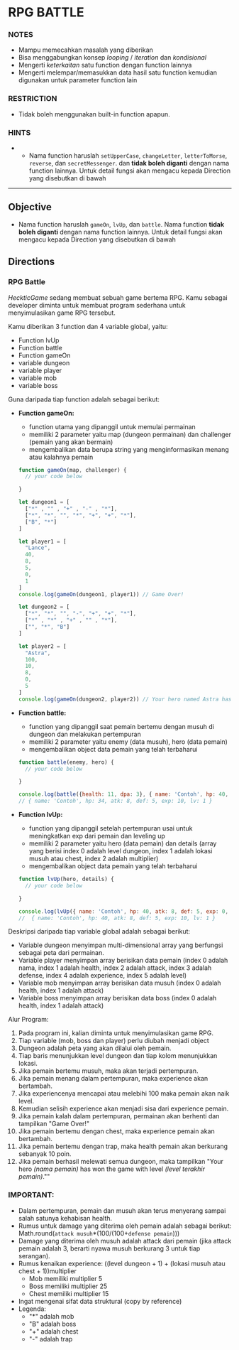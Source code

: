 # RPG BATTLE

### NOTES

- Mampu memecahkan masalah yang diberikan
- Bisa menggabungkan konsep *looping* / *iteration* dan *kondisional*
- Mengerti *keterkaitan* satu function dengan function lainnya
- Mengerti melempar/memasukkan data hasil satu function kemudian digunakan untuk parameter function lain

### RESTRICTION

- Tidak boleh menggunakan built-in function apapun.

### HINTS

- - Nama function haruslah `setUpperCase`, `changeLetter`, `letterToMorse`, `reverse`, dan `secretMessenger`. dan **tidak boleh diganti** dengan nama function lainnya. Untuk detail fungsi akan mengacu kepada Direction yang disebutkan di bawah

---

## Objective

- Nama function haruslah `gameOn`, `lvUp`, dan `battle`. Nama function **tidak boleh diganti** dengan nama function lainnya. Untuk detail fungsi akan mengacu kepada Direction yang disebutkan di bawah

## Directions

### RPG Battle

_HeckticGame_ sedang membuat sebuah game bertema RPG.
Kamu sebagai developer diminta untuk membuat program sederhana untuk menyimulasikan game RPG tersebut.

Kamu diberikan 3 function dan 4 variable global, yaitu:
- Function lvUp
- Function battle
- Function gameOn
- variable dungeon
- variable player
- variable mob
- variable boss

Guna daripada tiap function adalah sebagai berikut:
- **Function gameOn:**
    - function utama yang dipanggil untuk memulai permainan
    - memiliki 2 parameter yaitu map (dungeon permainan) dan challenger (pemain yang akan bermain)
    - mengembalikan data berupa string yang menginformasikan menang atau kalahnya pemain
     
    ```jsx
    function gameOn(map, challenger) {
      // your code below

    }

    let dungeon1 = [
      ["*" , "" , "+" , "-" , "*"],
      ["*", "*", "", "*", "+", "+", "*"],
      ["B", "*"]
    ]

    let player1 = [
      "Lance",
      40,
      8, 
      5, 
      0, 
      1
    ]
    console.log(gameOn(dungeon1, player1)) // Game Over!

    let dungeon2 = [
      ["*", "*", "", "-", "+", "+", "*"],
      ["*" , "*" , "+" , "" , "*"],
      ["", "*", "B"]
    ]

    let player2 = [
      "Astra",
      100,
      10, 
      8, 
      0, 
      5
    ]
    console.log(gameOn(dungeon2, player2)) // Your hero named Astra has won the game with level 10!
    ```

- **Function battle:**
    - function yang dipanggil saat pemain bertemu dengan musuh di dungeon dan melakukan pertempuran
    - memiliki 2 parameter yaitu enemy (data musuh), hero (data pemain)
    - mengembalikan object data pemain yang telah terbaharui
    ```jsx
    function battle(enemy, hero) {
      // your code below

    }

    console.log(battle({health: 11, dpa: 3}, { name: 'Contoh', hp: 40, atk: 8, def: 5, exp: 0, lv: 1 }))
    // { name: 'Contoh', hp: 34, atk: 8, def: 5, exp: 10, lv: 1 }
    ```
- **Function lvUp:**
    - function yang dipanggil setelah pertempuran usai untuk meningkatkan exp dari pemain dan leveling up
    - memiliki 2 parameter yaitu hero (data pemain) dan details (array yang berisi index 0  adalah level dungeon, index 1 adalah lokasi musuh atau chest, index 2 adalah multiplier)
    - mengembalikan object data pemain yang telah terbaharui
    ```jsx
    function lvUp(hero, details) {
      // your code below

    }

    console.log(lvUp({ name: 'Contoh', hp: 40, atk: 8, def: 5, exp: 0, lv: 1 }, [ 0, 0, 5 ]))
    //  { name: 'Contoh', hp: 40, atk: 8, def: 5, exp: 10, lv: 1 }
    ```

Deskripsi daripada tiap variable global adalah sebagai berikut:
- Variable dungeon menyimpan multi-dimensional array yang berfungsi sebagai peta dari permainan.
- Variable player menyimpan array berisikan data pemain (index 0 adalah nama, index 1 adalah health, index 2 adalah attack, index 3 adalah defense, index 4 adalah experience, index 5 adalah level)
- Variable mob menyimpan array berisikan data musuh (index 0 adalah health, index 1 adalah attack)
- Variable boss menyimpan array berisikan data boss (index 0 adalah health, index 1 adalah attack)

Alur Program:

1. Pada program ini, kalian diminta untuk menyimulasikan game RPG.
2. Tiap variable (mob, boss dan player) perlu diubah menjadi object
3. Dungeon adalah peta yang akan dilalui oleh pemain.
4. Tiap baris menunjukkan level dungeon dan tiap kolom menunjukkan lokasi.
5. Jika pemain bertemu musuh, maka akan terjadi pertempuran.
6. Jika pemain menang dalam pertempuran, maka experience akan bertambah.
7. Jika experiencenya mencapai atau melebihi 100 maka pemain akan naik level.
8. Kemudian selisih experience akan menjadi sisa dari experience pemain.
9. Jika pemain kalah dalam pertempuran, permainan akan berhenti dan tampilkan "Game Over!"
10. Jika pemain bertemu dengan chest, maka experience pemain akan bertambah.
11. Jika pemain bertemu dengan trap, maka health pemain akan berkurang sebanyak 10 poin.
12. Jika pemain berhasil melewati semua dungeon, maka tampilkan "Your hero _(nama pemain)_ has won the game with level _(level terakhir pemain)_.""


### IMPORTANT:
- Dalam pertempuran, pemain dan musuh akan terus menyerang sampai salah satunya kehabisan health.
- Rumus untuk damage yang diterima oleh pemain adalah sebagai berikut: Math.round(`attack musuh`*(100/(100+`defense pemain`)))
- Damage yang diterima oleh musuh adalah attack dari pemain (jika attack pemain adalah 3, berarti nyawa musuh berkurang 3 untuk tiap serangan).
- Rumus kenaikan experience: ((level dungeon + 1) + (lokasi musuh atau chest + 1))multiplier
     - Mob memiliki multiplier 5
     - Boss memiliki multiplier 25
     - Chest memiliki multiplier 15
- Ingat mengenai sifat data struktural (copy by reference)
- Legenda:
     - "*" adalah mob
     - "B" adalah boss
     - "+" adalah chest
     - "-" adalah trap
